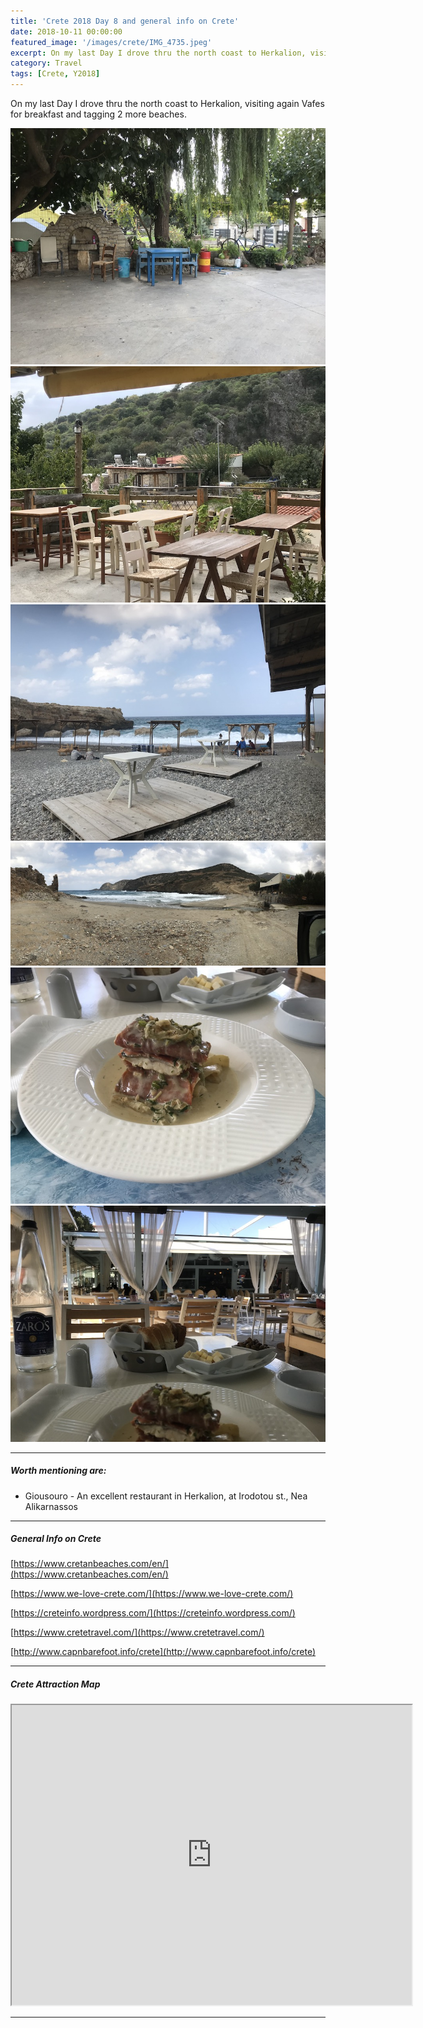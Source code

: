 ```yaml
---
title: 'Crete 2018 Day 8 and general info on Crete'
date: 2018-10-11 00:00:00
featured_image: '/images/crete/IMG_4735.jpeg'
excerpt: On my last Day I drove thru the north coast to Herkalion, visiting again Vafes for breakfast and tagging 2 more beaches.
category: Travel
tags: [Crete, Y2018]
---
```


On my last Day I drove thru the north coast to Herkalion, visiting again Vafes for breakfast and tagging 2 more beaches.
<div class="gallery" data-columns="1">
	<img src="/images/crete/IMG_4733.jpeg">
	<img src="/images/crete/IMG_4735.jpeg">
	<img src="/images/crete/IMG_4736.jpeg">
	<img src="/images/crete/IMG_4737.jpeg">
	<img src="/images/crete/IMG_4748.jpeg">
	<img src="/images/crete/IMG_4749.jpeg">

</div>

---

##### Worth mentioning  are:

 
* Giousouro - An excellent restaurant in Herkalion, at Irodotou st., Nea Alikarnassos

--- 

##### General Info on Crete
[https://www.cretanbeaches.com/en/](https://www.cretanbeaches.com/en/)

[https://www.we-love-crete.com/](https://www.we-love-crete.com/)

[https://creteinfo.wordpress.com/](https://creteinfo.wordpress.com/)

[https://www.cretetravel.com/](https://www.cretetravel.com/)

[http://www.capnbarefoot.info/crete](http://www.capnbarefoot.info/crete)

---

##### Crete Attraction Map
<iframe src="https://www.google.com/maps/d/embed?mid=1EqYQq_g_Tbc_y2uX-eFYjTOLZkqXSHvh" width="640" height="480"></iframe>

---